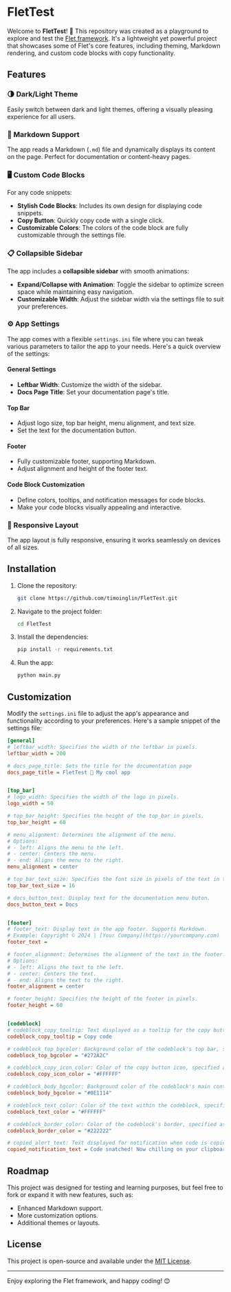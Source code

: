 # FletTest

Welcome to **FletTest**! 🎉 This repository was created as a playground to explore and test the [Flet framework](https://flet.dev/). It's a lightweight yet powerful project that showcases some of Flet's core features, including theming, Markdown rendering, and custom code blocks with copy functionality.

## Features

### 🌗 Dark/Light Theme
Easily switch between dark and light themes, offering a visually pleasing experience for all users.

### 📄 Markdown Support
The app reads a Markdown (`.md`) file and dynamically displays its content on the page. Perfect for documentation or content-heavy pages.

### 🖥️ Custom Code Blocks
For any code snippets:
- **Stylish Code Blocks**: Includes its own design for displaying code snippets.
- **Copy Button**: Quickly copy code with a single click.
- **Customizable Colors**: The colors of the code block are fully customizable through the settings file.

### 📋 Collapsible Sidebar
The app includes a **collapsible sidebar** with smooth animations:
- **Expand/Collapse with Animation**: Toggle the sidebar to optimize screen space while maintaining easy navigation.
- **Customizable Width**: Adjust the sidebar width via the settings file to suit your preferences.

### ⚙️ App Settings
The app comes with a flexible `settings.ini` file where you can tweak various parameters to tailor the app to your needs. Here's a quick overview of the settings:

#### General Settings
- **Leftbar Width**: Customize the width of the sidebar.
- **Docs Page Title**: Set your documentation page's title.

#### Top Bar
- Adjust logo size, top bar height, menu alignment, and text size.
- Set the text for the documentation button.

#### Footer
- Fully customizable footer, supporting Markdown.
- Adjust alignment and height of the footer text.

#### Code Block Customization
- Define colors, tooltips, and notification messages for code blocks.
- Make your code blocks visually appealing and interactive.

### 📱 Responsive Layout
The app layout is fully responsive, ensuring it works seamlessly on devices of all sizes.

## Installation

1. Clone the repository:
   ```bash
   git clone https://github.com/timoinglin/FletTest.git
   ```
2. Navigate to the project folder:
   ```bash
   cd FletTest
   ```
3. Install the dependencies:
   ```bash
   pip install -r requirements.txt
   ```
4. Run the app:
   ```bash
   python main.py
   ```

## Customization

Modify the `settings.ini` file to adjust the app's appearance and functionality according to your preferences. Here's a sample snippet of the settings file:

```ini
[general]
# leftbar_width: Specifies the width of the leftbar in pixels.
leftbar_width = 200

# docs_page_title: Sets the title for the documentation page
docs_page_title = FletTest 🚀 My cool app


[top_bar]
# logo_width: Specifies the width of the logo in pixels.
logo_width = 50

# top_bar_height: Specifies the height of the top_bar in pixels.
top_bar_height = 60

# menu_alignment: Determines the alignment of the menu.
# Options: 
# - left: Aligns the menu to the left.
# - center: Centers the menu.
# - end: Aligns the menu to the right.
menu_alignment = center

# top_bar_text_size: Specifies the font size in pixels of the text in the top bar.
top_bar_text_size = 16

# docs_button_text: Display text for the documentation menu buton.
docs_button_text = Docs


[footer]
# footer_text: Display text in the app footer. Supports Markdown.
# Example: Copyright © 2024 | [Your Company](https://yourcompany.com)
footer_text = 

# footer_alignment: Determines the alignment of the text in the footer.
# Options: 
# - left: Aligns the text to the left.
# - center: Centers the text.
# - end: Aligns the text to the right.
footer_alignment = center

# footer_height: Specifies the height of the footer in pixels.
footer_height = 60


[codeblock]
# codeblock_copy_tooltip: Text displayed as a tooltip for the copy button.
codeblock_copy_tooltip = Copy code

# codeblock_top_bgcolor: Background color of the codeblock's top bar, specified as a hex color code.
codeblock_top_bgcolor = "#272A2C"

# codeblock_copy_icon_color: Color of the copy button icon, specified as a hex color code.
codeblock_copy_icon_color = "#FFFFFF"

# codeblock_body_bgcolor: Background color of the codeblock's main content area, specified as a hex color code.
codeblock_body_bgcolor = "#0E1114"

# codeblock_text_color: Color of the text within the codeblock, specified as a hex color code.
codeblock_text_color = "#FFFFFF"

# codeblock_border_color: Color of the codeblock's border, specified as a hex color code.
codeblock_border_color = "#222222"

# copied_alert_text: Text displayed for notification when code is copied
copied_notification_text = Code snatched! Now chilling on your clipboard 🤣
```

## Roadmap

This project was designed for testing and learning purposes, but feel free to fork or expand it with new features, such as:
- Enhanced Markdown support.
- More customization options.
- Additional themes or layouts.

## License

This project is open-source and available under the [MIT License](LICENSE).

---

Enjoy exploring the Flet framework, and happy coding! 😊